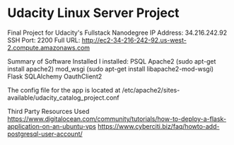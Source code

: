 # Udacity Linux Server Project

Final Project for Udacity's Fullstack Nanodegree
IP Address: 34.216.242.92
SSH Port: 2200
Full URL: http://ec2-34-216-242-92.us-west-2.compute.amazonaws.com

Summary of Software Installed
I installed:
PSQL
Apache2 (sudo apt-get install apache2)
mod_wsgi (sudo apt-get install libapache2-mod-wsgi)
Flask
SQLAlchemy
OauthClient2

The config file for the app is located at /etc/apache2/sites-available/udacity_catalog_project.conf

Third Party Resources Used
https://www.digitalocean.com/community/tutorials/how-to-deploy-a-flask-application-on-an-ubuntu-vps
https://www.cyberciti.biz/faq/howto-add-postgresql-user-account/

